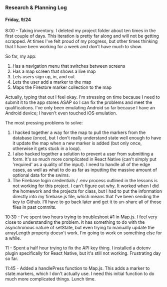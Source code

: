 ### Research & Planning Log
#### Friday, 9/24

8:00 - Taking inventory. I deleted my project folder about ten times in the first couple of days. This iteration is pretty far along and will not be getting scrapped. At times I've felt proud of my progress, but other times thinking that I have been working for a week and don't have much to show.

So far, my app:
1. Has a navigation menu that switches between screens
2. Has a map screen that shows a live map
3. Lets users sign up, in, and out
4. Lets the user add a marker to the map
5. Maps the Firestore marker collection to the map

Actually, typing that out I feel okay. I'm stressing on time because I need to submit it to the app stores ASAP so I can fix the problems and meet the qualifications. I've only been emulating Android so far because I have an Android device; I haven't even touched iOS emulation.

The most pressing problems to solve:
1. I hacked together a way for the map to pull the markers from the database (once), but I don't really understand state well enough to have it update the map when a new marker is added (but only once, otherwise it gets stuck in a loop).
2. I also hacked together a solution to prevent a user from submitting a form. It's so much more complicated in React Native (can't simply put 'required' as a quality of the input). I need to handle all of the edge cases, as well as what to do as far as inputting the massive amount of optional data for the swims.
3. The Firebase login credentials / .env process outlined in the lessons is not working for this project. I can't figure out why. It worked when I did the homework and the projects for class, but I had to put the information directly into my firebase.js file, which means that I've been sending the key to Github. I'll have to go back later and get it to un-share all of those files in past commits.

10:30 - I've spent two hours trying to troubleshoot #1 in Map.js. I feel very close to understanding the problem. It has something to do with the asynchronous nature of setState, but even trying to manually update the arrayLength property doesn't work. I'm going to work on something else for a while.

11 - Spent a half hour trying to fix the API key thing. I installed a dotenv plugin specifically for React Native, but it's still not working. Frustrating day so far.

11:45 - Added a handlePress function to Map.js. This adds a marker to state.markers, which I don't actually use. I need this initial function to do much more complicated things. Lunch time.
